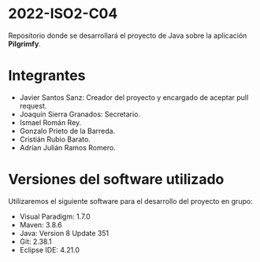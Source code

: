 # 2022-ISO2-C04
Repositorio donde se desarrollará el proyecto de Java sobre la aplicación **Pilgrimfy**.

# Integrantes
* Javier Santos Sanz: Creador del proyecto y encargado de aceptar pull request.
* Joaquín Sierra Granados: Secretario.
* Ismael Román Rey.
* Gonzalo Prieto de la Barreda.
* Cristián Rubio Barato.
* Adrían Julián Ramos Romero.

# Versiones del software utilizado
Utilizaremos el siguiente software para el desarrollo del proyecto en grupo:
* Visual Paradigm: 1.7.0
* Maven: 3.8.6
* Java: Version 8 Update 351
* Git: 2.38.1
* Eclipse IDE: 4.21.0
